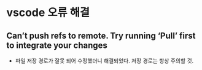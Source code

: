 # vscode 오류 해결

## Can’t push refs to remote. Try running ‘Pull’ first to integrate your changes
* 파일 저장 경로가 잘못 되어 수정했더니 해결되었다. 저장 경로는 항상 주의할 것.
